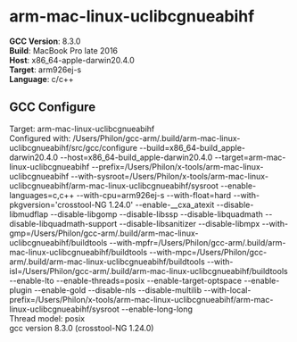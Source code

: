 # arm-mac-linux-uclibcgnueabihf
**GCC Version**: 8.3.0  
**Build**: MacBook Pro late 2016  
**Host**: x86_64-apple-darwin20.4.0  
**Target**: arm926ej-s  
**Language**: c/c++ 

## GCC Configure

Target: arm-mac-linux-uclibcgnueabihf  
Configured with: /Users/Philon/gcc-arm/.build/arm-mac-linux-uclibcgnueabihf/src/gcc/configure --build=x86_64-build_apple-darwin20.4.0 --host=x86_64-build_apple-darwin20.4.0 --target=arm-mac-linux-uclibcgnueabihf --prefix=/Users/Philon/x-tools/arm-mac-linux-uclibcgnueabihf --with-sysroot=/Users/Philon/x-tools/arm-mac-linux-uclibcgnueabihf/arm-mac-linux-uclibcgnueabihf/sysroot --enable-languages=c,c++ --with-cpu=arm926ej-s --with-float=hard --with-pkgversion='crosstool-NG 1.24.0' --enable-__cxa_atexit --disable-libmudflap --disable-libgomp --disable-libssp --disable-libquadmath --disable-libquadmath-support --disable-libsanitizer --disable-libmpx --with-gmp=/Users/Philon/gcc-arm/.build/arm-mac-linux-uclibcgnueabihf/buildtools --with-mpfr=/Users/Philon/gcc-arm/.build/arm-mac-linux-uclibcgnueabihf/buildtools --with-mpc=/Users/Philon/gcc-arm/.build/arm-mac-linux-uclibcgnueabihf/buildtools --with-isl=/Users/Philon/gcc-arm/.build/arm-mac-linux-uclibcgnueabihf/buildtools --enable-lto --enable-threads=posix --enable-target-optspace --enable-plugin --enable-gold --disable-nls --disable-multilib --with-local-prefix=/Users/Philon/x-tools/arm-mac-linux-uclibcgnueabihf/arm-mac-linux-uclibcgnueabihf/sysroot --enable-long-long  
Thread model: posix  
gcc version 8.3.0 (crosstool-NG 1.24.0) 
